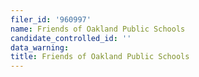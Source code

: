 ```yaml
---
filer_id: '960997'
name: Friends of Oakland Public Schools
candidate_controlled_id: ''
data_warning: 
title: Friends of Oakland Public Schools
---
```

